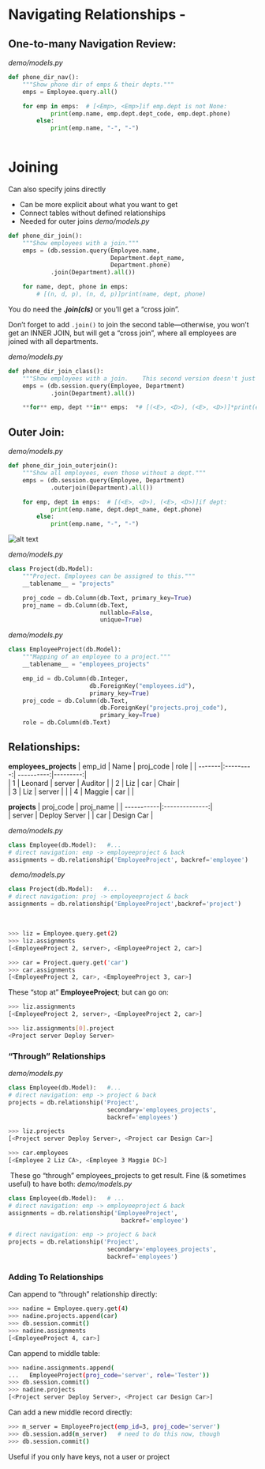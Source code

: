 # Navigating Relationships - 

## One-to-many Navigation Review:
_demo/models.py_
```python
def phone_dir_nav():
    """Show phone dir of emps & their depts."""
    emps = Employee.query.all()

    for emp in emps:  # [<Emp>, <Emp>]if emp.dept is not None:
            print(emp.name, emp.dept.dept_code, emp.dept.phone)
        else:
            print(emp.name, "-", "-")
​
```

# Joining
Can also specify joins directly
- Can be more explicit about what you want to get
- Connect tables without defined relationships
- Needed for outer joins
_demo/models.py_
```python
def phone_dir_join():
    """Show employees with a join."""
    emps = (db.session.query(Employee.name,
                             Department.dept_name,
                             Department.phone)
            .join(Department).all())

    for name, dept, phone in emps:  
        # [(n, d, p), (n, d, p)]print(name, dept, phone)
```

You do need the ***.join(cls)*** or you’ll get a “cross join”.

Don’t forget to add `.join()` to join the second table—otherwise, you won’t get an INNER JOIN, but will get a “cross join”, where all employees are joined with all departments.

_demo/models.py_
```python
def phone_dir_join_class():
    """Show employees with a join.    This second version doesn't just get a list of data tuples,    but a list of tuples of classes."""
    emps = (db.session.query(Employee, Department)
            .join(Department).all())

    **for** emp, dept **in** emps:  *# [(<E>, <D>), (<E>, <D>)]*print(emp.name, dept.dept_name, dept.phone)
```

## Outer Join:
_demo/models.py_
```python
def phone_dir_join_outerjoin():
    """Show all employees, even those without a dept."""
    emps = (db.session.query(Employee, Department)
            .outerjoin(Department).all())

    for emp, dept in emps:  # [(<E>, <D>), (<E>, <D>)]if dept:
            print(emp.name, dept.dept_name, dept.phone)
        else:
            print(emp.name, "-", "-")
```

![alt text][pic]

_demo/models.py_
```python
class Project(db.Model):
    """Project. Employees can be assigned to this."""
    __tablename__ = "projects"

    proj_code = db.Column(db.Text, primary_key=True)
    proj_name = db.Column(db.Text,
                          nullable=False,
                          unique=True)
```

_demo/models.py_
```python
class EmployeeProject(db.Model):
    """Mapping of an employee to a project."""
    __tablename__ = "employees_projects"

    emp_id = db.Column(db.Integer,
                       db.ForeignKey("employees.id"),
                       primary_key=True)
    proj_code = db.Column(db.Text,
                          db.ForeignKey("projects.proj_code"),
                          primary_key=True)
    role = db.Column(db.Text)
```

## Relationships:
**employees_projects**
| emp_id | Name      | proj_code  |   role   |
| -------|:---------:| ----------:|---------:|    
|  1     | Leonard   | server     | Auditor  |
|  2     | Liz       | car        | Chair    |  
|  3     | Liz       | server     |          |
|  4     | Maggie    | car        |          |

**projects**
| proj_code  |   proj_name    |
| -----------|:--------------:|    
| server     | Deploy Server  |
| car        | Design Car     |  

_demo/models.py_
```python
class Employee(db.Model):   #...
# direct navigation: emp -> employeeproject & back
assignments = db.relationship('EmployeeProject', backref='employee')
```
​
_demo/models.py_
```python
class Project(db.Model):   #...
# direct navigation: proj -> employeeproject & back
assignments = db.relationship('EmployeeProject',backref='project')
```
​
```bash
>>> liz = Employee.query.get(2)
>>> liz.assignments
[<EmployeeProject 2, server>, <EmployeeProject 2, car>]

>>> car = Project.query.get('car')
>>> car.assignments
[<EmployeeProject 2, car>, <EmployeeProject 3, car>]
```

These “stop at” **EmployeeProject**; but can go on:
```bash
>>> liz.assignments
[<EmployeeProject 2, server>, <EmployeeProject 2, car>]

>>> liz.assignments[0].project
<Project server Deploy Server>
```

### “Through” Relationships
_demo/models.py_
```python
class Employee(db.Model):   #...
# direct navigation: emp -> project & back
projects = db.relationship('Project',
                            secondary='employees_projects',
                            backref='employees')
```

```bash
>>> liz.projects
[<Project server Deploy Server>, <Project car Design Car>]

>>> car.employees
[<Employee 2 Liz CA>, <Employee 3 Maggie DC>]
```
​
These go “through” employees_projects to get result. Fine (& sometimes useful) to have both:
_demo/models.py_
```python
class Employee(db.Model):   # ...
# direct navigation: emp -> employeeproject & back
assignments = db.relationship('EmployeeProject', 
                                backref='employee')

# direct navigation: emp -> project & back
projects = db.relationship('Project',
                            secondary='employees_projects',
                            backref='employees')
```

### Adding To Relationships
Can append to “through” relationship directly:
```bash
>>> nadine = Employee.query.get(4)
>>> nadine.projects.append(car)
>>> db.session.commit()
>>> nadine.assignments
[<EmployeeProject 4, car>]
```

Can append to middle table:
```bash
>>> nadine.assignments.append(
...   EmployeeProject(proj_code='server', role='Tester'))
>>> db.session.commit()
>>> nadine.projects
[<Project server Deploy Server>, <Project car Design Car>]
```

Can add a new middle record directly:
```bash
>>> m_server = EmployeeProject(emp_id=3, proj_code='server')
>>> db.session.add(m_server)   # need to do this now, though
>>> db.session.commit()
```
Useful if you only have keys, not a user or project

[pic]: https://lessons.springboard.com/image/https%3A%2F%2Fs3-us-west-2.amazonaws.com%2Fsecure.notion-static.com%2F4f84dd85-2d37-4f88-a876-c932a07b8b3c%2FScreen_Shot_2023-05-08_at_4.47.42_PM.png?table=block&id=008e1064-8d55-43d6-b989-c6061317a85d&spaceId=163f1722-85e9-4a3c-adba-457a91094f00&width=1150&userId=&cache=v2 "Related Tables"

